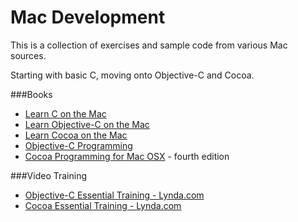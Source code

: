 # Mac Development
This is a collection of exercises and sample code from various Mac sources.

Starting with basic C, moving onto Objective-C and Cocoa.

###Books
* [Learn C on the Mac](http://www.apress.com/9781430218098)
* [Learn Objective-C on the Mac](http://www.apress.com/9781430218159)
* [Learn Cocoa on the Mac](http://www.apress.com/9781430218593)
* [Objective-C Programming](http://www.bignerdranch.com/book/objective-c_programming_the_big_nerd_ranch_guide)
* [Cocoa Programming for Mac OSX](http://www.bignerdranch.com/book/cocoa_programming_for_mac_os_x_th_edition_) - fourth edition

###Video Training
* [Objective-C Essential Training - Lynda.com](http://www.lynda.com/Xcode-4-tutorials/Objective-C-Essential-Training/77860-2.html)
* [Cocoa Essential Training - Lynda.com](http://www.lynda.com/Mac-OS-X-tutorials/Cocoa-Essential-Training/85872-2.html)